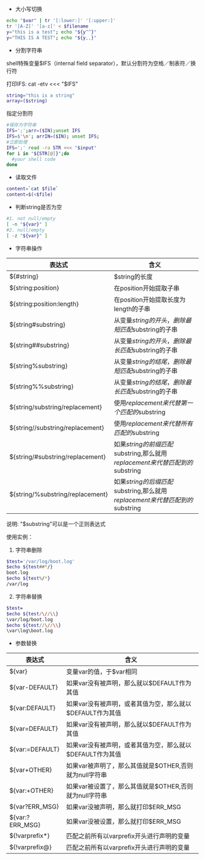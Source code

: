 * 大小写切换
```bash
echo "$var" | tr '[:lower:]' '[:upper:]'
tr '[A-Z]' '[a-z]' < $filename
y="this is a test"; echo "${y^^}"
y="THIS IS A TEST"; echo "${y,,}"
```
* 分割字符串

shell特殊变量$IFS（internal field separator），默认分割符为空格<space>／制表符<tab>／换行符<newline>

打印IFS: cat -etv <<< "$IFS"
```bash
string="this is a string"
array=($string)
```
指定分割符
```bash
#保存为字符串
IFS=';';arr=($IN);unset IFS
IFS=$'\n'; arrIN=($IN); unset IFS;
#立即处理
IFS=';' read -ra STR <<< "$input"
for i in "${STR[@]}";do
  #your shell code
done
```
* 读取文件
```bash
content=`cat $file`
content=$(<$file)
```

* 判断string是否为空
```bash
#1. not null/empty
[ -n "${var}" ]
#2. null/empty
[ -z "${var}" ]
```

* 字符串操作

| 表达式  | 含义  |
|---------|-------|
|${#string} |$string的长度|
|${string:position}|在position开始提取子串|
|${string:position:length}|在position开始提取长度为length的子串|
|${string#substring}|从变量$string的开头，删除最短匹配$substring的子串|
|${string##substring}|从变量$string的开头，删除最长匹配$substring的子串|
|${string%substring}|从变量$string的结尾，删除最短匹配$substring的子串|
|${string%%substring}|从变量$string的结尾，删除最长匹配$substring的子串|
|${string/substring/replacement}|使用$replacement来代替第一个匹配的$substring|
|${string//substring/replacement}|使用$replacement来代替所有匹配的$substring|
|${string/#substring/replacement}|如果$string的前缀匹配$substring,那么就用$replacement来代替匹配到的$substring   |
|${string/%substring/replacement}|如果$string的后缀匹配$substring,那么就用$replacement来代替匹配到的$substring   |

说明: "$substring"可以是一个正则表达式

使用实例：
1. 字符串删除
```bash
$test='/var/log/boot.log'
$echo ${test##*/}
boot.log
$echo ${test%/*}
/var/log
```
2. 字符串替换
```bash
$test=
$echo ${test/\//\\}
\var/log/boot.log
$echo ${test//\//\\}
\var\log\boot.log
```
* 参数替换

| 表达式 |含义|
|--------|----|
| ${var}|变量var的值，于$var相同   |
| ${var-DEFAULT}|如果var没有被声明，那么就以$DEFAULT作为其值|
| ${var:DEFAULT}|如果var没有被声明，或者其值为空，那么就以$DEFAULT作为其值|
| ${var=DEFAULT}|如果var没有被声明，那么就以$DEFAULT作为其值|
| ${var:=DEFAULT}|如果var没有被声明，或者其值为空，那么就以$DEFAULT作为其值|
| ${var+OTHER}|如果var被声明了，那么其值就是$OTHER,否则就为null字符串|
| ${var:+OTHER}|如果var被设置了，那么其值就是$OTHER,否则就为null字符串|
| ${var?ERR_MSG}|如果var没被声明，那么就打印$ERR_MSG|
| ${var:?ERR_MSG}|如果var没被设置，那么就打印$ERR_MSG|
| ${!varprefix*}|匹配之前所有以varprefix开头进行声明的变量|
| ${!varprefix@}|匹配之前所有以varprefix开头进行声明的变量|
